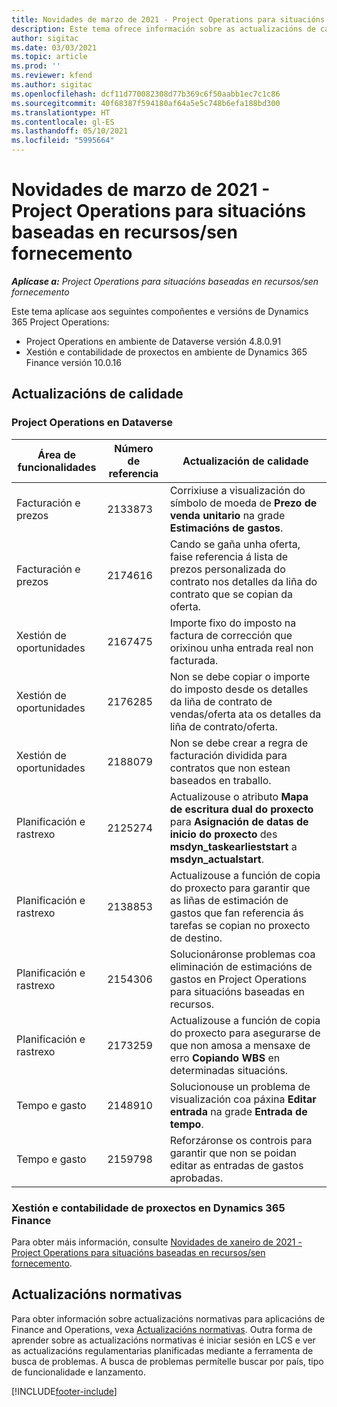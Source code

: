 ```yaml
---
title: Novidades de marzo de 2021 - Project Operations para situacións baseadas en recursos/sen fornecemento
description: Este tema ofrece información sobre as actualizacións de calidade dispoñibles na versión de marzo de 2021 de Project Operations para situacións baseadas en recursos/sen fornecemento.
author: sigitac
ms.date: 03/03/2021
ms.topic: article
ms.prod: ''
ms.reviewer: kfend
ms.author: sigitac
ms.openlocfilehash: dcf11d770082308d77b369c6f50aabb1ec7c1c86
ms.sourcegitcommit: 40f68387f594180af64a5e5c748b6efa188bd300
ms.translationtype: HT
ms.contentlocale: gl-ES
ms.lasthandoff: 05/10/2021
ms.locfileid: "5995664"
---
```

# <a name="whats-new-march-2021---project-operations-for-resourcenon-stocked-based-scenarios"></a>Novidades de marzo de 2021 - Project Operations para situacións baseadas en recursos/sen fornecemento

_**Aplícase a:** Project Operations para situacións baseadas en recursos/sen fornecemento_

Este tema aplícase aos seguintes compoñentes e versións de Dynamics 365 Project Operations:

- Project Operations en ambiente de Dataverse versión 4.8.0.91 
- Xestión e contabilidade de proxectos en ambiente de Dynamics 365 Finance versión 10.0.16 

## <a name="quality-updates"></a>Actualizacións de calidade

### <a name="project-operations-on-dataverse"></a>Project Operations en Dataverse


| **Área de funcionalidades** | **Número de referencia** | **Actualización de calidade** |
| --- | --- | --- |
| Facturación e prezos | 2133873 | Corrixiuse a visualización do símbolo de moeda de **Prezo de venda unitario** na grade **Estimacións de gastos**. |
| Facturación e prezos | 2174616 | Cando se gaña unha oferta, faise referencia á lista de prezos personalizada do contrato nos detalles da liña do contrato que se copian da oferta. |
| Xestión de oportunidades | 2167475 | Importe fixo do imposto na factura de corrección que orixinou unha entrada real non facturada. |
| Xestión de oportunidades | 2176285 | Non se debe copiar o importe do imposto desde os detalles da liña de contrato de vendas/oferta ata os detalles da liña de contrato/oferta. |
| Xestión de oportunidades | 2188079 | Non se debe crear a regra de facturación dividida para contratos que non estean baseados en traballo. |
| Planificación e rastrexo | 2125274 | Actualizouse o atributo **Mapa de escritura dual do proxecto** para **Asignación de datas de inicio do proxecto** des **msdyn\_taskearlieststart** a **msdyn\_actualstart**. |
| Planificación e rastrexo | 2138853 | Actualizouse a función de copia do proxecto para garantir que as liñas de estimación de gastos que fan referencia ás tarefas se copian no proxecto de destino. |
| Planificación e rastrexo | 2154306 | Solucionáronse problemas coa eliminación de estimacións de gastos en Project Operations para situacións baseadas en recursos. |
| Planificación e rastrexo | 2173259 | Actualizouse a función de copia do proxecto para asegurarse de que non amosa a mensaxe de erro **Copiando WBS** en determinadas situacións. |
| Tempo e gasto | 2148910 | Solucionouse un problema de visualización coa páxina **Editar entrada** na grade **Entrada de tempo**. |
| Tempo e gasto | 2159798 | Reforzáronse os controis para garantir que non se poidan editar as entradas de gastos aprobadas. |

### <a name="project-management-and-accounting-on-dynamics-365-finance"></a>Xestión e contabilidade de proxectos en Dynamics 365 Finance

Para obter máis información, consulte [Novidades de xaneiro de 2021 - Project Operations para situacións baseadas en recursos/sen fornecemento](whats-new-jan-2021-resource-based.md).

## <a name="regulatory-updates"></a>Actualizacións normativas

Para obter información sobre actualizacións normativas para aplicacións de Finance and Operations, vexa [Actualizacións normativas](/dynamics365/finance/localizations/regulatory-updates). Outra forma de aprender sobre as actualizacións normativas é iniciar sesión en LCS e ver as actualizacións regulamentarias planificadas mediante a ferramenta de busca de problemas. A busca de problemas permítelle buscar por país, tipo de funcionalidade e lanzamento.


[!INCLUDE[footer-include](../includes/footer-banner.md)]